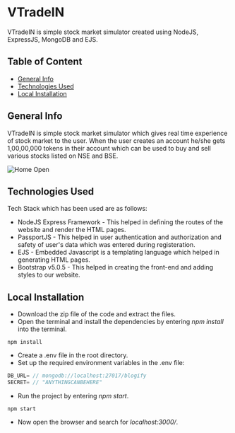 # VTradeIN
VTradeIN is simple stock market simulator created using NodeJS, ExpressJS, MongoDB and EJS.

## Table of Content
* [General Info](#general-info)
* [Technologies Used](#technologies-used)
* [Local Installation](#local-installation)

## General Info
VTradeIN is simple stock market simulator which gives real time experience of stock market to the user. When the user creates an account he/she gets 1,00,00,000 tokens in their account which can be used to buy and sell various stocks listed on NSE and BSE.<br>

![Home Open](https://user-images.githubusercontent.com/60056081/123924890-0239af00-d9a8-11eb-93b3-724575c8e3b2.png)


## Technologies Used
Tech Stack which has been used are as follows:<br>
* NodeJS Express Framework - This helped in defining the routes of the website and render the HTML pages.<br>
* PassportJS - This helped in user authentication and authorization and safety of user's data which was entered during registeration.<br>
* EJS - Embedded Javascript is a templating language which helped in generating HTML pages.<br>
* Bootstrap v5.0.5 - This helped in creating the front-end and adding styles to our website.

## Local Installation
* Download the zip file of the code and extract the files.
* Open the terminal and install the dependencies by entering *npm install* into the terminal.
```shell
npm install
```
* Create a .env file in the root directory.
* Set up the required environment variables in the .env file: 
```javascript
DB_URL= // mongodb://localhost:27017/blogify
SECRET= // "ANYTHINGCANBEHERE"
```
* Run the project by entering *npm start*.
```shell
npm start
```
* Now open the browser and search for *localhost:3000/*.<br>
